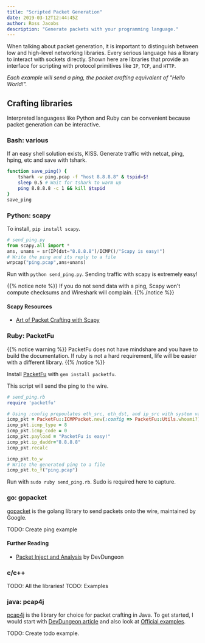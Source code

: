 ```yaml
---
title: "Scripted Packet Generation"
date: 2019-03-12T12:44:45Z
author: Ross Jacobs
description: "Generate packets with your programming language."
---
```


When talking about packet generation, it is important to distinguish between
low and high-level networking libraries. Every serious language has a library
to interact with sockets directly. Shown here are libraries that provide an
interface for scripting with protocol primitives like
`IP`, `TCP`, and `HTTP`.

_Each example will send a ping, the packet crafting equivalent of "Hello World!"._

## Crafting libraries

Interpreted languagess like Python and Ruby can be convenient because packet generation can be interactive.

### Bash: various

If an easy shell solution exists, KISS.
Generate traffic with netcat, ping, hping, etc and save with tshark.

```bash
function save_ping() {
    tshark -w ping.pcap -f "host 8.8.8.8" & tspid=$!
    sleep 0.5 # Wait for tshark to warm up
    ping 8.8.8.8 -c 1 && kill $tspid
}
save_ping
```

### Python: scapy

To install, `pip install scapy`.

```python
# send_ping.py
from scapy.all import *
ans, unans = sr(IP(dst="8.8.8.8")/ICMP()/"Scapy is easy!")
# Write the ping and its reply to a file
wrpcap("ping.pcap",ans+unans)
```

Run with `python send_ping.py`. Sending traffic with scapy is extremely easy!

{{% notice note %}}
If you do not send data with a ping, Scapy won't compute checksums and Wireshark will complain.
{{% /notice %}}

#### Scapy Resources

* [Art of Packet Crafting with Scapy](https://0xbharath.github.io/art-of-packet-crafting-with-scapy/)

### Ruby: PacketFu

{{% notice warning %}}
PacketFu does not have mindshare and you have to build the documentation.
If ruby is not a hard requirement, life will be easier with a different library.
{{% /notice %}}

Install [PacketFu](https://github.com/packetfu/packetfu) with `gem install packetfu`.

This script will send the ping to the wire.

```ruby
# send_ping.rb
require 'packetfu'

# Using :config prepoulates eth_src, eth_dst, and ip_src with system values.
icmp_pkt = PacketFu::ICMPPacket.new(:config => PacketFu::Utils.whoami?)
icmp_pkt.icmp_type = 8
icmp_pkt.icmp_code = 0
icmp_pkt.payload = "PacketFu is easy!"
icmp_pkt.ip_daddr="8.8.8.8"
icmp_pkt.recalc

icmp_pkt.to_w
# Write the generated ping to a file
icmp_pkt.to_f("ping.pcap")
```

Run with `sudo ruby send_ping.rb`. Sudo is required here to capture.

### go: gopacket

[gopacket](https://github.com/google/gopacket) is the golang library to send packets onto the wire, maintained by Google.

TODO: Create ping example

#### Further Reading

* [Packet Inject and Analysis](https://www.devdungeon.com/content/packet-capture-injection-and-analysis-gopacket) by DevDungeon

### c/c++

TODO: All the libraries!
TODO: Examples

### java: pcap4j

[pcap4j](https://github.com/kaitoy/pcap4j) is the library for choice for packet crafting in Java.
To get started, I would start with [DevDungeon article](https://www.devdungeon.com/content/packet-capturing-java-pcap4j)
and also look at
[Official examples](https://github.com/kaitoy/pcap4j/tree/v1/pcap4j-sample/src/main/java/org/pcap4j/sample).

TODO: Create todo example.
